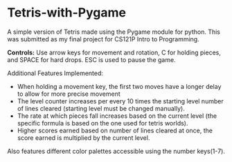 # Tetris-with-Pygame
A simple version of Tetris made using the Pygame module for python. This was submitted as my final project for CS121P Intro to Programming.

**Controls:**
Use arrow keys for movement and rotation, C for holding pieces, and SPACE for hard drops. 
ESC is used to pause the game.

Additional Features Implemented: 
- When holding a movement key, the first two moves have a longer delay to allow for more precise movement
- The level counter increases per every 10 times the starting level number of lines cleared (starting level must be changed manually).
- The rate at which pieces fall increases based on the current level (the specific formula is based on the one used for tetris worlds).
- Higher scores earned based on number of lines cleared at once, the score earned is multiplied by the current level.

Also features different color palettes accessible using the number keys(1-7).
